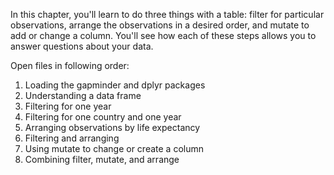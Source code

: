 In this chapter, you'll learn to do three things with a table: filter for particular observations, arrange the observations in a desired order, and mutate to add or change a column. You'll see how each of these steps allows you to answer questions about your data. 

Open files in following order:
1) Loading the gapminder and dplyr packages
2) Understanding a data frame
3) Filtering for one year
4) Filtering for one country and one year
5) Arranging observations by life expectancy
6) Filtering and arranging
7) Using mutate to change or create a column
8) Combining filter, mutate, and arrange
